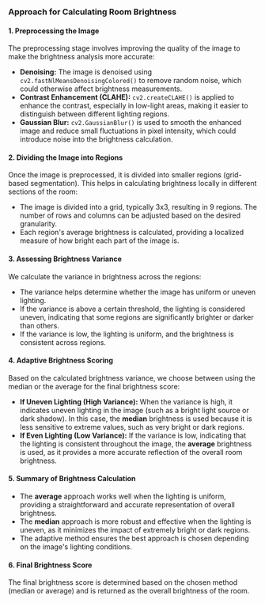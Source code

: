 <h3>Approach for Calculating Room Brightness</h3>

<h4>1. Preprocessing the Image</h4>
<p>The preprocessing stage involves improving the quality of the image to make the brightness analysis more accurate:</p>
<ul>
    <li><strong>Denoising:</strong> The image is denoised using <code>cv2.fastNlMeansDenoisingColored()</code> to remove random noise, which could otherwise affect brightness measurements.</li>
    <li><strong>Contrast Enhancement (CLAHE):</strong> <code>cv2.createCLAHE()</code> is applied to enhance the contrast, especially in low-light areas, making it easier to distinguish between different lighting regions.</li>
    <li><strong>Gaussian Blur:</strong> <code>cv2.GaussianBlur()</code> is used to smooth the enhanced image and reduce small fluctuations in pixel intensity, which could introduce noise into the brightness calculation.</li>
</ul>

<h4>2. Dividing the Image into Regions</h4>
<p>Once the image is preprocessed, it is divided into smaller regions (grid-based segmentation). This helps in calculating brightness locally in different sections of the room:</p>
<ul>
    <li>The image is divided into a grid, typically 3x3, resulting in 9 regions. The number of rows and columns can be adjusted based on the desired granularity.</li>
    <li>Each region's average brightness is calculated, providing a localized measure of how bright each part of the image is.</li>
</ul>

<h4>3. Assessing Brightness Variance</h4>
<p>We calculate the variance in brightness across the regions:</p>
<ul>
    <li>The variance helps determine whether the image has uniform or uneven lighting.</li>
    <li>If the variance is above a certain threshold, the lighting is considered uneven, indicating that some regions are significantly brighter or darker than others.</li>
    <li>If the variance is low, the lighting is uniform, and the brightness is consistent across regions.</li>
</ul>

<h4>4. Adaptive Brightness Scoring</h4>
<p>Based on the calculated brightness variance, we choose between using the median or the average for the final brightness score:</p>
<ul>
    <li><strong>If Uneven Lighting (High Variance):</strong> When the variance is high, it indicates uneven lighting in the image (such as a bright light source or dark shadow). In this case, the <strong>median</strong> brightness is used because it is less sensitive to extreme values, such as very bright or dark regions.</li>
    <li><strong>If Even Lighting (Low Variance):</strong> If the variance is low, indicating that the lighting is consistent throughout the image, the <strong>average</strong> brightness is used, as it provides a more accurate reflection of the overall room brightness.</li>
</ul>

<h4>5. Summary of Brightness Calculation</h4>
<ul>
    <li>The <strong>average</strong> approach works well when the lighting is uniform, providing a straightforward and accurate representation of overall brightness.</li>
    <li>The <strong>median</strong> approach is more robust and effective when the lighting is uneven, as it minimizes the impact of extremely bright or dark regions.</li>
    <li>The adaptive method ensures the best approach is chosen depending on the image's lighting conditions.</li>
</ul>

<h4>6. Final Brightness Score</h4>
<p>The final brightness score is determined based on the chosen method (median or average) and is returned as the overall brightness of the room.</p>
